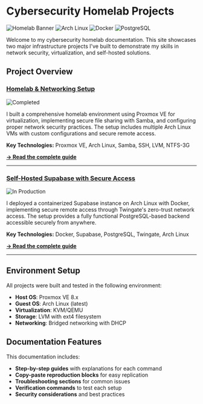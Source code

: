 # Cybersecurity Homelab Projects

![Homelab Banner](https://img.shields.io/badge/Homelab-Cybersecurity-blue?style=for-the-badge&logo=security&logoColor=white) ![Arch Linux](https://img.shields.io/badge/Arch_Linux-1793D1?style=for-the-badge&logo=arch-linux&logoColor=white) ![Docker](https://img.shields.io/badge/docker-%230db7ed.svg?style=for-the-badge&logo=docker&logoColor=white) ![PostgreSQL](https://img.shields.io/badge/postgresql-4169e1?style=for-the-badge&logo=postgresql&logoColor=white)

Welcome to my cybersecurity homelab documentation. This site showcases two major infrastructure projects I've built to demonstrate my skills in network security, virtualization, and self-hosted solutions.

## Project Overview

### [Homelab & Networking Setup](homelab.md)

![Completed](https://img.shields.io/badge/Status-Completed-success)

I built a comprehensive homelab environment using Proxmox VE for virtualization, implementing secure file sharing with Samba, and configuring proper network security practices. The setup includes multiple Arch Linux VMs with custom configurations and secure remote access.

**Key Technologies:** Proxmox VE, Arch Linux, Samba, SSH, LVM, NTFS-3G

[**→ Read the complete guide**](homelab.md)

---

### [Self-Hosted Supabase with Secure Access](supabase.md)

![In Production](https://img.shields.io/badge/Status-In_Production-red)

I deployed a containerized Supabase instance on Arch Linux with Docker, implementing secure remote access through Twingate's zero-trust network access. The setup provides a fully functional PostgreSQL-based backend accessible securely from anywhere.

**Key Technologies:** Docker, Supabase, PostgreSQL, Twingate, Arch Linux

[**→ Read the complete guide**](supabase.md)

---

## Environment Setup

All projects were built and tested in the following environment:

- **Host OS**: Proxmox VE 8.x
- **Guest OS**: Arch Linux (latest)
- **Virtualization**: KVM/QEMU
- **Storage**: LVM with ext4 filesystem
- **Networking**: Bridged networking with DHCP

## Documentation Features

This documentation includes:

- **Step-by-step guides** with explanations for each command
- **Copy-paste reproduction blocks** for easy replication
- **Troubleshooting sections** for common issues
- **Verification commands** to test each setup
- **Security considerations** and best practices


